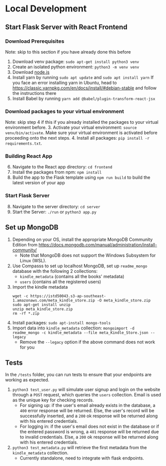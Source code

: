 # Local Development

## Start Flask Server with React Frontend

### Download Prerequisites
Note: skip to this section if you have already done this before
1. Download venv package: `sudo apt-get install python3 venv`
2. Create an isolated python environment: `python3 -m venv venv`
3. Download [node.js](https://nodejs.org/en/download/)
4. Install yarn by running `sudo apt update` and `sudo apt install yarn`
If you face an error installing yarn in Ubuntu, head to https://classic.yarnpkg.com/en/docs/install/#debian-stable and follow the instructions there
5. Install Babel by running `yarn add @babel/plugin-transform-react-jsx`

### Download packages to your virtual environment
Note: skip step 4 if this if you already installed the packages to your virtual environment before.
3. Activate your virtual environment: `source venv/bin/activate`. Make sure your virtual environment is activated before proceeding onto the next steps.
4. Install all packages: `pip install -r requirements.txt`. 

### Building React App 
6. Navigate to the React app directory: `cd frontend`
7. Install the packages from npm: `npm install`
8. Build the app to the Flask template using `npm run build` to build the latest version of your app

### Start Flask Server
8. Navigate to the server directory: `cd server`
9. Start the Server: `./run` or `python3 app.py`


## Set up MongoDB

1. Depending on your OS, install the appropriate MongoDB Community Edition from https://docs.mongodb.com/manual/administration/install-community/
   - Note that MongoDB does not support the Windows Subsystem for Linux (WSL).
2. Use Compasss to set up localhost MongoDB, set up `readme_mongo` database with the following 2 collections:
   - `kindle_metadata` (contains all the books' metadata)
   - `users` (contains all the registered users)
3. Import the kindle metadata
   ```
   wget -c https://istd50043.s3-ap-southeast-1.amazonaws.com/meta_kindle_store.zip -O meta_kindle_store.zip
   sudo apt-get install unzip
   unzip meta_kindle_store.zip
   rm -rf *.zip
   ```
4. Install packages: `sudo apt-install mongo-tools`
5. Import data into `kindle_metadata` collection: `mongoimport -d readme_mongo -c kindle_metadata --file meta_Kindle_Store.json --legacy`
   - Remove the `--legacy` option if the above command does not work for you

## Tests

In the `/tests` folder, you can run tests to ensure that your endpoints are working as expected.

1. `python3 test_user.py` will simulate user signup and login on the website through a `POST` request, which queries the `users` collection. Email is used as the unique key for checking records.
   - For signing up: if the user's email already exists in the database, a `400` error response will be returned. Else, the user's record will be successfully inserted, and a `200` ok response will be returned along with his entered credentials.
   - For logging in: if the user's email does not exist in the database or if the entered password is wrong, a `401` response will be returned due to invalid credentials. Else, a `200` ok response will be returned along with his entered credentials.
2. `python3 test_metadata.py` will retrieve the first metadata from the `kindle_metadata` collection.
   - Currently standalone, need to integrate with flask endpoints.
